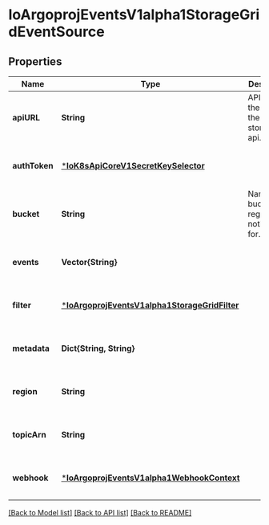 # IoArgoprojEventsV1alpha1StorageGridEventSource


## Properties
Name | Type | Description | Notes
------------ | ------------- | ------------- | -------------
**apiURL** | **String** | APIURL is the url of the storagegrid api. | [optional] [default to nothing]
**authToken** | [***IoK8sApiCoreV1SecretKeySelector**](IoK8sApiCoreV1SecretKeySelector.md) |  | [optional] [default to nothing]
**bucket** | **String** | Name of the bucket to register notifications for. | [optional] [default to nothing]
**events** | **Vector{String}** |  | [optional] [default to nothing]
**filter** | [***IoArgoprojEventsV1alpha1StorageGridFilter**](IoArgoprojEventsV1alpha1StorageGridFilter.md) |  | [optional] [default to nothing]
**metadata** | **Dict{String, String}** |  | [optional] [default to nothing]
**region** | **String** |  | [optional] [default to nothing]
**topicArn** | **String** |  | [optional] [default to nothing]
**webhook** | [***IoArgoprojEventsV1alpha1WebhookContext**](IoArgoprojEventsV1alpha1WebhookContext.md) |  | [optional] [default to nothing]


[[Back to Model list]](../README.md#models) [[Back to API list]](../README.md#api-endpoints) [[Back to README]](../README.md)


